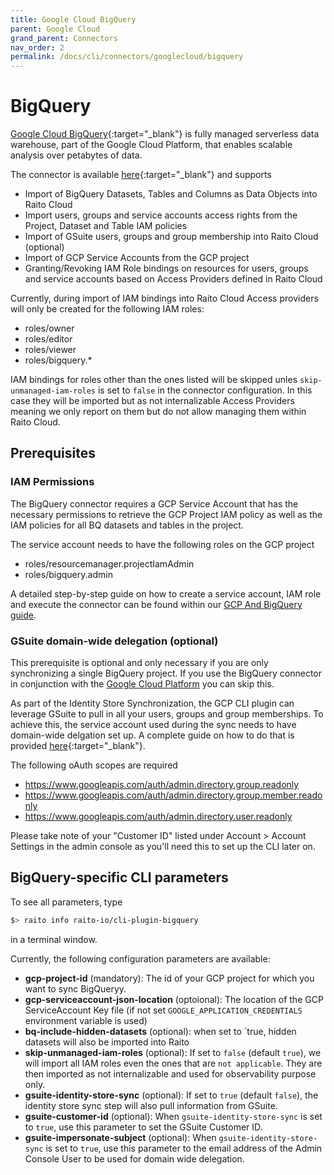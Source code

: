 ```yaml
---
title: Google Cloud BigQuery
parent: Google Cloud
grand_parent: Connectors
nav_order: 2
permalink: /docs/cli/connectors/googlecloud/bigquery
---
```


# BigQuery

[Google Cloud BigQuery](https://cloud.google.com/bigquery){:target="_blank"} is fully managed serverless data warehouse, part of the Google Cloud Platform, that enables scalable analysis over petabytes of data.

The connector is available [here](https://github.com/raito-io/cli-plugin-bigquery){:target="_blank"} and supports
* Import of BigQuery Datasets, Tables and Columns as Data Objects into Raito Cloud
* Import users, groups and service accounts access rights from the Project, Dataset and Table IAM policies
* Import of GSuite users, groups and group membership into Raito Cloud (optional)
* Import of GCP Service Accounts from the GCP project
* Granting/Revoking IAM Role bindings on resources for users, groups and service accounts based on Access Providers defined in Raito Cloud

Currently, during import of IAM bindings into Raito Cloud Access providers will only be created for the following IAM roles:
* roles/owner
* roles/editor
* roles/viewer
* roles/bigquery.*

IAM bindings for roles other than the ones listed will be skipped unles `skip-unmanaged-iam-roles` is set to `false` in the connector configuration. In this case they will be imported but as not internalizable Access Providers meaning we only report on them but do not allow managing them within Raito Cloud.

## Prerequisites
### IAM Permissions
The BigQuery connector requires a GCP Service Account that has the necessary permissions to retrieve the GCP Project IAM policy as well as the IAM policies for all BQ datasets and tables in the project.

The service account needs to have the following roles on the GCP project
* roles/resourcemanager.projectIamAdmin
* roles/bigquery.admin

A detailed step-by-step guide on how to create a service account, IAM role and execute the connector can be found within our [GCP And BigQuery guide](/docs/guide/bigquery).

### GSuite domain-wide delegation (optional)
This prerequisite is optional and only necessary if you are only synchronizing a single BigQuery project. If you use the BigQuery connector in conjunction with the [Google Cloud Platform](/docs/cli/connectors/googlecloud/platform) you can skip this.

As part of the Identity Store Synchronization, the GCP CLI plugin can leverage GSuite to pull in all your users, groups and group memberships. To achieve this, the service account used during the sync needs to have domain-wide delgation set up. A complete guide on how to do that is provided [here](https://apps.google.com/supportwidget/articlehome?hl=en&article_url=https%3A%2F%2Fsupport.google.com%2Fa%2Fanswer%2F162106%3Fhl%3Den&assistant_id=generic-unu&product_context=162106&product_name=UnuFlow&trigger_context=a){:target="_blank"}.

The following oAuth scopes are required
* https://www.googleapis.com/auth/admin.directory.group.readonly
* https://www.googleapis.com/auth/admin.directory.group.member.readonly
* https://www.googleapis.com/auth/admin.directory.user.readonly

Please take note of your "Customer ID" listed under Account > Account Settings in the admin console as you'll need this to set up the CLI later on.

## BigQuery-specific CLI parameters

To see all parameters, type 
```bash
$> raito info raito-io/cli-plugin-bigquery
```
in a terminal window.

Currently, the following configuration parameters are available:
* **gcp-project-id** (mandatory): The id of your GCP project for which you want to sync BigQueryy.
* **gcp-serviceaccount-json-location** (optoional): The location of the GCP ServiceAccount Key file (if not set `GOOGLE_APPLICATION_CREDENTIALS` environment variable is used)
* **bq-include-hidden-datasets** (optional): when set to `true, hidden datasets will also be imported into Raito
* **skip-unmanaged-iam-roles** (optional): If set to `false` (default `true`), we will import all IAM roles even the ones that are `not applicable`. They are then imported as not internalizable and used for observability purpose only. 
* **gsuite-identity-store-sync** (optional): If set to `true` (default `false`), the identity store sync step will also pull information from GSuite.
* **gsuite-customer-id** (optional): When `gsuite-identity-store-sync` is set to `true`, use this parameter to set the GSuite Customer ID.
* **gsuite-impersonate-subject** (optional): When `gsuite-identity-store-sync` is set to `true`, use this parameter to the email address of the Admin Console User to be used for domain wide delegation.
